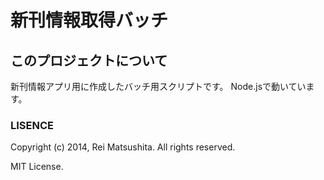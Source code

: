 # 新刊情報取得バッチ

## このプロジェクトについて

新刊情報アプリ用に作成したバッチ用スクリプトです。
Node.jsで動いています。

### LISENCE
Copyright (c) 2014, Rei Matsushita. All rights reserved.

MIT License.

